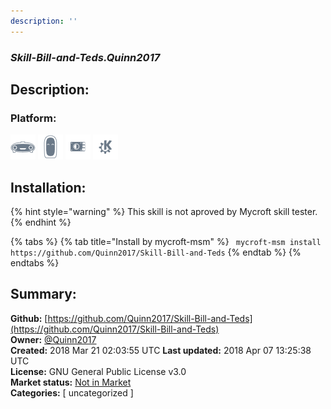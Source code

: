 ```yaml
---
description: ''
---
```


### _Skill-Bill-and-Teds.Quinn2017_  
## Description:  
  
  
  
### Platform:  
 ![Mark I](../.gitbook/assets/mark-1-icon.png)  ![Mark II](../.gitbook/assets/mark-2-icon.png)  ![Picroft](../.gitbook/assets/picroft-icon.png)  ![plasmoid](../.gitbook/assets/kde.png)   
## Installation:  
{% hint style="warning" %}
This skill is not aproved by Mycroft skill tester.
{% endhint %}
    
{% tabs %}
{% tab title="Install by mycroft-msm" %}
``` mycroft-msm install https://github.com/Quinn2017/Skill-Bill-and-Teds```
{% endtab %}
  {% endtabs %}
    
## Summary:  
**Github:** [https://github.com/Quinn2017/Skill-Bill-and-Teds](https://github.com/Quinn2017/Skill-Bill-and-Teds)  
**Owner:** [@Quinn2017](https://github.com/Quinn2017)  
**Created:** 2018 Mar 21 02:03:55 UTC  **Last updated:** 2018 Apr 07 13:25:38 UTC  
**License:** GNU General Public License v3.0  
**Market status:** [Not in Market](https://market.mycroft.ai/skill/)  
**Categories:** [ uncategorized ]   
